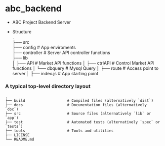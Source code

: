 # abc_backend

* ABC Project Backend Server


* Structure<br/>
.<br/>
├── src<br/>
     ├── config           # App enviroments<br/>
     ├── controller       # Server API controller functions<br/> 
     ├── lib<br/>
     │    ├── API         # Market API functions
     │    ├── ctrlAPI     # Control Market API functions
     │    └── dbquery     # Mysql Query 
     │
     ├── route            # Access point to server
     │
     ├── index.js         # App starting point

### A typical top-level directory layout

    .
    ├── build                   # Compiled files (alternatively `dist`)
    ├── docs                    # Documentation files (alternatively `doc`)
    ├── src                     # Source files (alternatively `lib` or `app`)
    ├── test                    # Automated tests (alternatively `spec` or `tests`)
    ├── tools                   # Tools and utilities
    ├── LICENSE
    └── README.md
